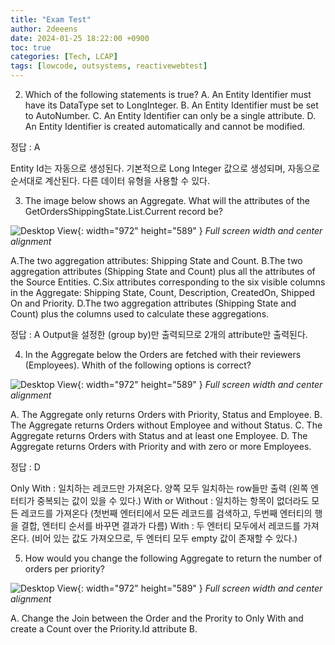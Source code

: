 ```yaml
---
title: "Exam Test"
author: 2deeens
date: 2024-01-25 18:22:00 +0900
toc: true
categories: [Tech, LCAP]
tags: [lowcode, outsystems, reactivewebtest]
---
```


2. Which of the following statements is true?
A. An Entity Identifier must have its DataType set to LongInteger.
B. An Entity Identifier must be set to AutoNumber.
C. An Entity Identifier can only be a single attribute.
D. An Entity Identifier is created automatically and cannot be modified.

정답 : A

Entity Id는 자동으로 생성된다.
기본적으로 Long Integer 값으로 생성되며, 자동으로 순서대로 계산된다.
다른 데이터 유형을 사용할 수 있다.

3. The image below shows an Aggregate. 
What will the attributes of the GetOrdersShippingState.List.Current record be?

![Desktop View](/posts/ExamTest/3.png){: width="972" height="589" }
_Full screen width and center alignment_

A.The two aggregation attributes: Shipping State and Count.
B.The two aggregation attributes (Shipping State and Count) plus all the attributes of the Source Entities.
C.Six attributes corresponding to the six visible columns in the Aggregate: Shipping State, Count, Description, CreatedOn, Shipped On and Priority.
D.The two aggregation attributes (Shipping State and Count) plus the columns used to calculate these aggregations.

정답 : A
Output을 설정한 (group by)만 출력되므로 2개의 attribute만 출력된다.



4. In the Aggregate below the Orders are fetched with their reviewers (Employees).
   Whith of the following options is correct?

![Desktop View](/posts/ExamTest/4.png){: width="972" height="589" }
_Full screen width and center alignment_

A. The Aggregate only returns Orders with Priority, Status and Employee.
B. The Aggregate returns Orders without Employee and without Status.
C. The Aggregate returns Orders with Status and at least one Employee.
D. The Aggregate returns Orders with Priority and with zero or more Employees.

정답 : D

Only With : 일치하는 레코드만 가져온다. 양쪽 모두 일치하는 row들만 출력 (왼쪽 엔터티가 중복되는 값이 있을 수 있다.)
With or Without : 일치하는 항목이 없더라도 모든 레코드를 가져온다 
(첫번째 엔터티에서 모든 레코드를 검색하고, 두번째 엔터티의 행을 결합, 엔터티 순서를 바꾸면 결과가 다름)
With : 두 엔터티 모두에서 레코드를 가져온다. (비어 있는 값도 가져오므로, 두 엔터티 모두 empty 값이 존재할 수 있다.)


5. How would you change the following Aggregate to return the number of orders per priority?

![Desktop View](/posts/ExamTest/5.png){: width="972" height="589" }
_Full screen width and center alignment_

A. Change the Join between the Order and the Prority to Only With and create a Count over the Priority.Id attribute
B. 